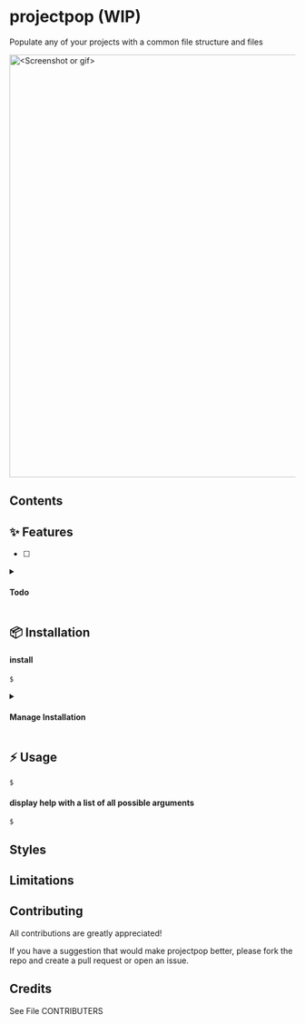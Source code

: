 # projectpop (WIP)

Populate any of your projects with a common file structure and files

<img width="745" alt="<Screenshot or gif>" title="Screenshot or Gif" src="">


## Contents

## ✨ Features 

- [ ]

<details>
	<summary><h4>Todo</h4></summary>
	
- [ ] 

</details>

## 📦 Installation
 
#### install

```
$ 
```

<details>
	<summary><h4>Manage Installation</h4></summary>

#### list installed extensions

```
$ 
```

#### upgrade

```
$ 
```

#### uninstall

```
$ 
```
</details>

## ⚡️ Usage

```
$ 
```

#### display help with a list of all possible arguments

```
$
```

## Styles

## Limitations

## Contributing

All contributions are greatly appreciated!

If you have a suggestion that would make projectpop better, 
please fork the repo and create a pull request or open an issue.

## Credits

See File CONTRIBUTERS
